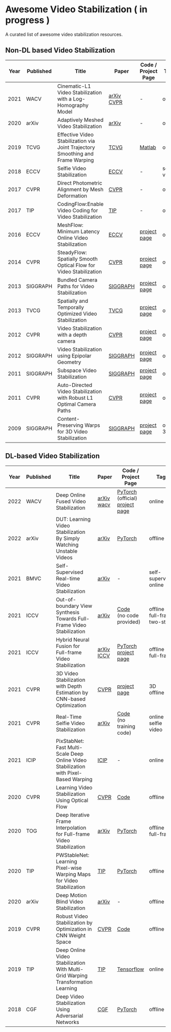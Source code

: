 # Awesome Video Stabilization ( in progress )
A curated list of awesome video stabilization resources.

## Non-DL based Video Stabilization

| Year | Published | Title | Paper | Code / Project Page | Tags | 
| -------- | -------- | -------- | -------- | -------- | -------- | 
| 2021 | WACV | Cinematic-L1 Video Stabilization with a Log-Homography Model | [arXiv](https://arxiv.org/pdf/2011.08144.pdf) <br> [CVPR](https://openaccess.thecvf.com/content/WACV2021/papers/Bradley_Cinematic-L1_Video_Stabilization_With_a_Log-Homography_Model_WACV_2021_paper.pdf) | - | offline |
| 2020 | arXiv | Adaptively Meshed Video Stabilization | [arXiv](https://arxiv.org/pdf/2006.07820.pdf) | - | offline |
| 2019 | TCVG | Effective Video Stabilization via Joint Trajectory Smoothing and Frame Warping | [TCVG](https://ieeexplore.ieee.org/document/8737754)| [Matlab](https://github.com/705062791/TVCG-Video-Stabilization-via-joint-Trajectory-Smoothing-and-frame-warping) | offline |
| 2018 | ECCV | Selfie Video Stabilization | [ECCV](https://cseweb.ucsd.edu/~ravir/selfievideo.pdf) | - | selfie video |
| 2017 | CVPR | Direct Photometric Alignment by Mesh Deformation | [CVPR](http://www.liushuaicheng.org/CVPR2017/DirectPhotometric.pdf)| - | offline |
| 2017 | TIP | CodingFlow:Enable Video Coding for Video Stabilization | [TIP](http://www.liushuaicheng.org/TIP/CodingFlow/CodingFlow.pdf) | - | offline |
| 2016 | ECCV | MeshFlow: Minimum Latency Online Video Stabilization | [ECCV](http://www.liushuaicheng.org/eccv2016/meshflow.pdf) | [project page](http://www.liushuaicheng.org/eccv2016/index.html) | online |
| 2014 | CVPR | SteadyFlow: Spatially Smooth Optical Flow for Video Stabilization | [CVPR](http://www.liushuaicheng.org/CVPR2014/SteadyFlow.pdf) | [project page](http://www.liushuaicheng.org/CVPR2014/) | offline |
| 2013 | SIGGRAPH | Bundled Camera Paths for Video Stabilization | [SIGGRAPH](http://www.liushuaicheng.org/SIGGRAPH2013/BundledPaths.pdf) | [project page](http://www.liushuaicheng.org/SIGGRAPH2013/) | offline |
| 2013 | TVCG | Spatially and Temporally Optimized Video Stabilization | [TVCG](http://graphics.csie.ncku.edu.tw/Tony/papers/video_stablization.pdf) | [project page](https://people.cs.nctu.edu.tw/~yushuen/VideoStabilization/) | offline |
|  2012 | CVPR | Video Stabilization with a depth camera | [CVPR](http://www.liushuaicheng.org/CVPR2012/cvpr12_stabilization.pdf) | [project page](http://www.liushuaicheng.org/CVPR2012/index.html) | offline |
| 2012 | SIGGRAPH | Video Stabilization using Epipolar Geometry | [SIGGRAPH](https://www.cs.huji.ac.il/w~raananf/projects/stab/paper.pdf) | [project page](https://www.cs.huji.ac.il/w~raananf/projects/stab/) | offline |
| 2011 | SIGGRAPH | Subspace Video Stabilization | [SIGGRAPH](http://web.cecs.pdx.edu/~fliu/papers/tog2010.pdf) | [project page](http://web.cecs.pdx.edu/~fliu/project/subspace_stabilization/) | offline |
| 2011 | CVPR | Auto-Directed Video Stabilization with Robust L1 Optimal Camera Paths | [CVPR](https://static.googleusercontent.com/media/research.google.com/zh-CN//pubs/archive/37041.pdf) | [project page](https://www.cc.gatech.edu/cpl/projects/videostabilization/) | offline |
| 2009 | SIGGRAPH | Content-Preserving Warps for 3D Video Stabilization | [SIGGRAPH](https://vcai.mpi-inf.mpg.de/teaching/gvv_seminar_2012/papers/Content-Preserving%20Warps%20for%203D%20Video%20Stabilization.pdf) | [project page](http://web.cecs.pdx.edu/~fliu/project/3dstab.htm) | offline <br> 3D |




## DL-based Video Stabilization


| Year | Published | Title | Paper | Code / Project Page | Tags | 
| -------- | -------- | -------- | -------- | -------- | -------- | 
| 2022 | WACV | Deep Online Fused Video Stabilization | [arXiv](https://arxiv.org/pdf/2102.01279.pdf) <br> [wacv](https://openaccess.thecvf.com/content/WACV2022/papers/Shi_Deep_Online_Fused_Video_Stabilization_WACV_2022_paper.pdf) | [PyTorch](https://github.com/googleinterns/deep-stabilization) (official)<br> [project page](https://zhmeishi.github.io/dvs/) | online |
| 2022 | arXiv | DUT: Learning Video Stabilization By Simply Watching Unstable Videos | [arXiv](https://arxiv.org/pdf/2011.14574.pdf) | [PyTorch](https://github.com/Annbless/DUTCode) | offline |
| 2021 | BMVC | Self-Supervised Real-time Video Stabilization | [arXiv](https://arxiv.org/pdf/2111.05980.pdf) | - | self-supervised <br> online |
| 2021 | ICCV | Out-of-boundary View Synthesis Towards Full-Frame Video Stabilization | [arXiv](https://arxiv.org/pdf/2108.09041.pdf) | [Code](https://github.com/Annbless/OVS_Stabilization) <br> (no code provided) | offline <br> full-frame <br> two-stage |
| 2021 | ICCV | Hybrid Neural Fusion for Full-frame Video Stabilization | [arXiv](https://arxiv.org/pdf/2102.06205.pdf) <br> [ICCV](https://openaccess.thecvf.com/content/ICCV2021/papers/Liu_Hybrid_Neural_Fusion_for_Full-Frame_Video_Stabilization_ICCV_2021_paper.pdf) | [PyTorch](https://github.com/alex04072000/FuSta) <br> [project page](https://alex04072000.github.io/FuSta/) | offline <br> full-frame |
| 2021 | CVPR | 3D Video Stabilization with Depth Estimation by CNN-based Optimization | [CVPR](https://openaccess.thecvf.com/content/CVPR2021/papers/Lee_3D_Video_Stabilization_With_Depth_Estimation_by_CNN-Based_Optimization_CVPR_2021_paper.pdf) | [project page](https://yaochih.github.io/deep3d-stabilizer.io/) | 3D <br> offline |
| 2021 | CVPR | Real-Time Selfie Video Stabilization | [arXiv](https://arxiv.org/pdf/2009.02007.pdf)| [Code](https://github.com/jiy173/selfievideostabilization) <br> (no training code) | online <br> selfie video |
| 2021 | ICIP | PixStabNet: Fast Multi-Scale Deep Online Video Stabilization with Pixel-Based Warping | [ICIP](https://ieeexplore.ieee.org/document/9506801) | - | online |
| 2020 | CVPR | Learning Video Stabilization Using Optical Flow | [CVPR](https://openaccess.thecvf.com/content_CVPR_2020/papers/Yu_Learning_Video_Stabilization_Using_Optical_Flow_CVPR_2020_paper.pdf) | [Code](https://drive.google.com/file/d/1wQJYFd8TMbCRzhmFfDyBj7oHAGfyr1j6/view) | offline |
| 2020 | TOG | Deep Iterative Frame Interpolation for Full-frame Video Stabilization | [arXiv](https://arxiv.org/pdf/1909.02641.pdf) | [PyTorch](https://github.com/jinsc37/DIFRINT) | offline <br> full-frame |
| 2020 | TIP | PWStableNet: Learning Pixel-wise Warping Maps for Video Stabilization | [TIP](https://ieeexplore.ieee.org/document/8951447) | [PyTorch](https://github.com/mindazhao/PWStableNet) | offline |
| 2020 | arXiv | Deep Motion Blind Video Stabilization | [arXiv](https://arxiv.org/pdf/2011.09697.pdf) | - | offline |
| 2019 | CVPR | Robust Video Stabilization by Optimization in CNN Weight Space | [CVPR](https://openaccess.thecvf.com/content_CVPR_2019/papers/Yu_Robust_Video_Stabilization_by_Optimization_in_CNN_Weight_Space_CVPR_2019_paper.pdf) | [Code](https://drive.google.com/file/d/16e7RcF5duczK-OtSVxJoEuixQem1SsLF/view) | offline |
| 2019 | TIP | Deep Online Video Stabilization With Multi-Grid Warping Transformation Learning | [TIP](https://ieeexplore.ieee.org/document/8554287) | [Tensorflow](https://github.com/cxjyxxme/deep-online-video-stabilization-deploy)| online|
| 2018 | CGF | Deep Video Stabilization Using Adversarial Networks | [CGF](https://cg.cs.tsinghua.edu.cn/papers/CGF-2018-video-stab.pdf) | [PyTorch](https://github.com/mindazhao/Deep-Video-Stabilization-Using-Adversarial-Networks)| offline |





